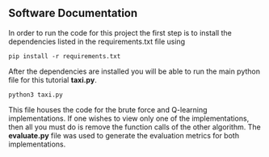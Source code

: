 ## Software Documentation
In order to run the code for this project the first step is to install the dependencies listed in the requirements.txt file using

    pip install -r requirements.txt

After the dependencies are installed you will be able to run the main python file for this tutorial __taxi.py__.

    python3 taxi.py

This file houses the code for the brute force and Q-learning implementations.
If one wishes to view only one of the implementations, then all you must do is remove the function calls of the other algorithm.
The __evaluate.py__ file was used to generate the evaluation metrics for both implementations.